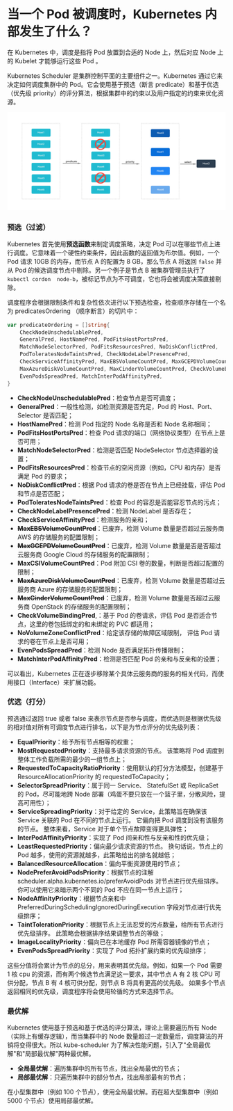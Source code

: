 # 当一个 Pod 被调度时，Kubernetes 内部发生了什么？

在 Kubernetes 中，调度是指将 Pod 放置到合适的 Node 上，然后对应 Node 上的 Kubelet 才能够运行这些  Pod 。

Kubernetes Scheduler 是集群控制平面的主要组件之一。Kubernetes 通过它来决定如何调度集群中的 Pod。它会使用基于预选（断言 predicate）和基于优选（优先级 priority）的评分算法，根据集群中的约束以及用户指定的约束来优化资源。

![schedule](schedule.jpeg)

### 预选（过滤）

Kubernetes 首先使用**预选函数**来制定调度策略，决定 Pod 可以在哪些节点上进行调度。它意味着一个硬性约束条件，因此函数的返回值为布尔值。例如，一个 Pod 请求 10GB 的内存，而节点 A 的配置为 8 GB，那么节点 A 将返回 `false` 并从 Pod 的候选调度节点中剔除。另一个例子是节点 B 被集群管理员执行了 `kubectl cordon  node-b`，被标记节点为不可调度，它也将会被调度决策直接剔除。

调度程序会根据限制条件和复杂性依次进行以下预选检查，检查顺序存储在一个名为 predicatesOrdering （顺序断言）的切片中：

```go
var predicateOrdering = []string{
	CheckNodeUnschedulablePred,
	GeneralPred, HostNamePred, PodFitsHostPortsPred,
	MatchNodeSelectorPred, PodFitsResourcesPred, NoDiskConflictPred,
	PodToleratesNodeTaintsPred, CheckNodeLabelPresencePred,
	CheckServiceAffinityPred, MaxEBSVolumeCountPred, MaxGCEPDVolumeCountPred, MaxCSIVolumeCountPred,
	MaxAzureDiskVolumeCountPred, MaxCinderVolumeCountPred, CheckVolumeBindingPred, NoVolumeZoneConflictPred,
	EvenPodsSpreadPred, MatchInterPodAffinityPred,
}
```

* **CheckNodeUnschedulablePred**：检查节点是否可调度；
* **GeneralPred**：一般性检测，如检测资源是否充足，Pod 的 Host、Port、Selector 是否匹配；
* **HostNamePred**：检测 Pod 指定的 Node 名称是否和 Node 名称相同；
* **PodFitsHostPortsPred**：检查 Pod 请求的端口（网络协议类型）在节点上是否可用；
* **MatchNodeSelectorPred**：检测是否匹配 NodeSelector 节点选择器的设置；
* **PodFitsResourcesPred**：检查节点的空闲资源（例如，CPU 和内存）是否满足 Pod 的要求；
* **NoDiskConflictPred**：根据 Pod 请求的卷是否在节点上已经挂载，评估 Pod 和节点是否匹配；
* **PodToleratesNodeTaintsPred**：检查 Pod 的容忍是否能容忍节点的污点；
* **CheckNodeLabelPresencePred**：检测 NodeLabel 是否存在；
* **CheckServiceAffinityPred**：检测服务的亲和；
* **~~MaxEBSVolumeCountPred~~**：已废弃，检测 Volume 数量是否超过云服务商 AWS 的存储服务的配置限制；
* **~~MaxGCEPDVolumeCountPred~~**：已废弃，检测 Volume 数量是否是否超过云服务商 Google Cloud 的存储服务的配置限制；
* **MaxCSIVolumeCountPred**：Pod 附加 CSI 卷的数量，判断是否超过配置的限制；
* **~~MaxAzureDiskVolumeCountPred~~**：已废弃，检测 Volume 数量是否超过云服务商 Azure 的存储服务的配置限制；
* **~~MaxCinderVolumeCountPred~~**：已废弃，检测 Volume 数量是否超过云服务商 OpenStack 的存储服务的配置限制；
* **CheckVolumeBindingPred**,：基于 Pod 的卷请求，评估 Pod 是否适合节点，这里的卷包括绑定的和未绑定的 PVC 都适用；
* **NoVolumeZoneConflictPred**：给定该存储的故障区域限制， 评估 Pod 请求的卷在节点上是否可用；
* **EvenPodsSpreadPred**：检测 Node 是否满足拓扑传播限制；
* **MatchInterPodAffinityPred**：检测是否匹配 Pod 的亲和与反亲和的设置；

可以看出，Kubernetes 正在逐步移除某个具体云服务商的服务的相关代码，而使用接口（Interface）来扩展功能。


### 优选（打分）

预选通过返回 true 或者 false 来表示节点是否参与调度，而优选则是根据优先级的相对值对所有可调度节点进行排名，以下是为节点评分的优先级列表：

* **EqualPriority**：给予所有节点相等的权重；
* **MostRequestedPriority**：支持最多请求资源的节点。 该策略将 Pod 调度到整体工作负载所需的最少的一组节点上；
* **RequestedToCapacityRatioPriority**：使用默认的打分方法模型，创建基于 ResourceAllocationPriority 的 requestedToCapacity；
* **SelectorSpreadPriority**：属于同一 Service、 StatefulSet 或 ReplicaSet 的 Pod，尽可能地跨 Node 部署（鸡蛋不要只放在一个篮子里，分散风险，提高可用性）；
* **ServiceSpreadingPriority**：对于给定的 Service，此策略旨在确保该 Service 关联的 Pod 在不同的节点上运行。 它偏向把 Pod 调度到没有该服务的节点。 整体来看，Service 对于单个节点故障变得更具弹性；
* **InterPodAffinityPriority**：实现了 Pod 间亲和性与反亲和性的优先级；
* **LeastRequestedPriority**：偏向最少请求资源的节点。 换句话说，节点上的 Pod 越多，使用的资源就越多，此策略给出的排名就越低；
* **BalancedResourceAllocation**：偏向平衡资源使用的节点；
* **NodePreferAvoidPodsPriority**：根据节点的注解 scheduler.alpha.kubernetes.io/preferAvoidPods 对节点进行优先级排序。 你可以使用它来暗示两个不同的 Pod 不应在同一节点上运行；
* **NodeAffinityPriority**：根据节点亲和中 PreferredDuringSchedulingIgnoredDuringExecution 字段对节点进行优先级排序；
* **TaintTolerationPriority**：根据节点上无法忍受的污点数量，给所有节点进行优先级排序。 此策略会根据排序结果调整节点的等级；
* **ImageLocalityPriority**：偏向已在本地缓存 Pod 所需容器镜像的节点；
* **EvenPodsSpreadPriority**：实现了 Pod 拓扑扩展约束的优先级排序；


这些分值将会累计为节点的总分，用来表明其优先级。例如，如果一个 Pod 需要 1 核 cpu 的资源，而有两个候选节点满足这一要求，其中节点 A 有 2 核 CPU 可供分配，节点 B 有 4 核可供分配，则节点 B 将具有更高的优先级。 如果多个节点返回相同的优先级，调度程序将会使用轮循的方式来选择节点。

### 最优解

Kubernetes 使用基于预选和基于优选的评分算法，理论上需要遍历所有 Node（实际上有缓存逻辑），而当集群中的 Node 数量超过一定数量后，调度算法的开销将变得很大。所以 kube-scheduler 为了解决性能问题，引入了"全局最优解"和"局部最优解"两种最优解。

* **全局最优解**：遍历集群中的所有节点，找出全局最优的节点；
* **局部最优解**：只遍历集群中的部分节点，找出局部最有的节点；

在小型集群中（例如 100 个节点），使用全局最优解。而在超大型集群中（例如 5000 个节点）使用局部最优解。




